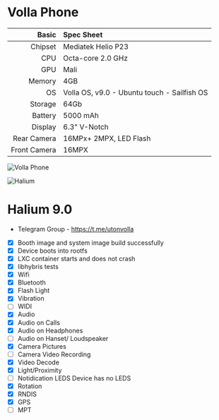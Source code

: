 Volla Phone
==============

Basic   | Spec Sheet
-------:|:-------------------------
Chipset | Mediatek Helio P23
CPU     | Octa-core 2.0 GHz
GPU     | Mali
Memory  | 4GB
OS      | Volla OS, v9.0 - Ubuntu touch - Sailfish OS
Storage | 64Gb
Battery | 5000 mAh
Display | 6.3"  V-Notch
Rear Camera  | 16MPx+ 2MPX, LED Flash
Front Camera  | 16MPX

![Volla Phone](https://github.com/rubencarneiro/devices_images/blob/master/volla.png "Volla Phone")

![Halium](https://github.com/rubencarneiro/devices_images/blob/master/halium.png "Halium")

Halium 9.0
==============
- Telegram Group - https://t.me/utonvolla
- [X] Booth image and system image build successfully
- [X] Device boots into rootfs
- [X] LXC container starts and does not crash
- [X] libhybris tests
- [X] Wifi
- [X] Bluetooth
- [X] Flash Light
- [X] Vibration
- [ ] WIDI
- [X] Audio
- [X] Audio on Calls
- [X] Audio on Headphones
- [ ] Audio on Hanset/ Loudspeaker
- [X] Camera Pictures
- [ ] Camera Video Recording
- [X] Video Decode
- [X] Light/Proximity
- [ ] Notidication LEDS Device has no LEDS
- [X] Rotation
- [X] RNDIS
- [X] GPS
- [ ] MPT
